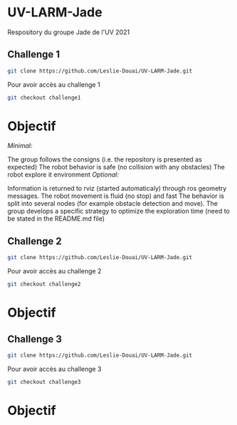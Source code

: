 # UV-LARM-Jade
Respository du groupe Jade de l'UV 2021

## Challenge 1
```bash
git clone https://github.com/Leslie-Douai/UV-LARM-Jade.git
```
Pour avoir accès au challenge 1
``` bash
git checkout challenge1
```
# Objectif 
_Minimal:_

The group follows the consigns (i.e. the repository is presented as expected)
The robot behavior is safe (no collision with any obstacles)
The robot explore it environment
_Optional:_

Information is returned to rviz (started automaticaly) through ros geometry messages.
The robot movement is fluid (no stop) and fast
The behavior is split into several nodes (for example obstacle detection and move).
The group develops a specific strategy to optimize the exploration time (need to be stated in the README.md file)

## Challenge 2
```bash
git clone https://github.com/Leslie-Douai/UV-LARM-Jade.git
```
Pour avoir accès au challenge 2
``` bash
git checkout challenge2
```
# Objectif 

## Challenge 3
```bash
git clone https://github.com/Leslie-Douai/UV-LARM-Jade.git
```
Pour avoir accès au challenge 3
``` bash
git checkout challenge3
```
# Objectif 
